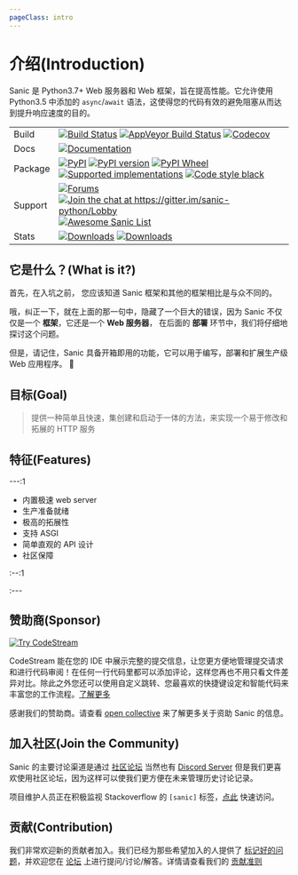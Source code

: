 ```yaml
---
pageClass: intro
---
```


# 介绍(Introduction)

Sanic 是 Python3.7+ Web 服务器和 Web 框架，旨在提高性能。它允许使用 Python3.5 中添加的 `async`/`await` 语法，这使得您的代码有效的避免阻塞从而达到提升响应速度的目的。

|         |                                                                                                                         |
|---------|-------------------------------------------------------------------------------------------------------------------------|
| Build   | [![Build Status][]][1] [![AppVeyor Build Status][]][2] [![Codecov]][3]                                                  |
| Docs    | [![Documentation]][4]                                                                                                   |
| Package | [![PyPI][]][5] [![PyPI version][]][5] [![PyPI Wheel][]][6] [![Supported implementations][]][6] [![Code style black]][7] |
| Support | [![Forums][]][8] [![Join the chat at <https://gitter.im/sanic-python/Lobby>][]][9] [![Awesome Sanic List]][10]          |
| Stats   | [![Downloads][]][11] [![Downloads][12]][11]                                                                             |

## 它是什么？(What is it?)

首先，在入坑之前， 您应该知道 Sanic 框架和其他的框架相比是与众不同的。

哦，纠正一下，就在上面的那一句中，隐藏了一个巨大的错误，因为 Sanic 不仅仅是一个 **框架**，它还是一个 **Web 服务器**， 在后面的 **部署** 环节中，我们将仔细地探讨这个问题。

但是，请记住，Sanic 具备开箱即用的功能，它可以用于编写，部署和扩展生产级 Web 应用程序。 :rocket:

## 目标(Goal)

> 提供一种简单且快速，集创建和启动于一体的方法，来实现一个易于修改和拓展的 HTTP 服务

## 特征(Features)

---:1

- 内置极速 web server
- 生产准备就绪
- 极高的拓展性
- 支持 ASGI
- 简单直观的 API 设计
- 社区保障

:--:1

:---

## 赞助商(Sponsor)

[![Try CodeStream][]][99]

CodeStream 能在您的 IDE 中展示完整的提交信息，让您更方便地管理提交请求和进行代码审阅！在任何一行代码里都可以添加评论，这样您再也不用只看文件差异对比。除此之外您还可以使用自定义跳转、您最喜欢的快捷键设定和智能代码来丰富您的工作流程。[了解更多](https://codestream.com/?utm_source=github&amp;utm_campaign=sanicorg&amp;utm_medium=banner)

感谢我们的赞助商。请查看 [open collective](https://opencollective.com/sanic-org) 来了解更多关于资助 Sanic 的信息。

## 加入社区(Join the Community)

Sanic 的主要讨论渠道是通过 [社区论坛](https://community.sanicframework.org/) 当然也有 [Discord Server](https://discord.gg/FARQzAEMAA) 但是我们更喜欢使用社区论坛，因为这样可以使我们更方便在未来管理历史讨论记录。

项目维护人员正在积极监视 Stackoverflow 的 `[sanic]` 标签，[点此](https://stackoverflow.com/questions/tagged/sanic) 快速访问。

## 贡献(Contribution)

我们非常欢迎新的贡献者加入。我们已经为那些希望加入的人提供了 [标记好的问题](https://github.com/sanic-org/sanic/issues?q=is%3Aopen+is%3Aissue+label%3Abeginner)，并欢迎您在 [论坛](https://community.sanicframework.org/) 上进行提问/讨论/解答。详情请查看我们的 [贡献准则](https://github.com/sanic-org/sanic/blob/master/CONTRIBUTING.rst)

[Build Status]: https://travis-ci.com/sanic-org/sanic.svg?branch=master
[1]: https://travis-ci.com/sanic-org/sanic
[AppVeyor Build Status]: https://ci.appveyor.com/api/projects/status/d8pt3ids0ynexi8c/branch/master?svg=true
[2]: https://ci.appveyor.com/project/sanic-org/sanic
[Codecov]: https://codecov.io/gh/sanic-org/sanic/branch/master/graph/badge.svg
[3]: https://codecov.io/gh/sanic-org/sanic
[Documentation]: https://readthedocs.org/projects/sanic/badge/?version=latest
[4]: http://sanic.readthedocs.io/en/latest/?badge=latest
[PyPI]: https://img.shields.io/pypi/v/sanic.svg
[5]: https://pypi.python.org/pypi/sanic/
[PyPI version]: https://img.shields.io/pypi/pyversions/sanic.svg
[PyPI Wheel]: https://img.shields.io/pypi/wheel/sanic.svg
[6]: https://pypi.python.org/pypi/sanic
[Supported implementations]: https://img.shields.io/pypi/implementation/sanic.svg
[Code style black]: https://img.shields.io/badge/code%20style-black-000000.svg
[7]: https://github.com/ambv/black
[Forums]: https://img.shields.io/badge/forums-community-ff0068.svg
[8]: https://community.sanicframework.org/
[Join the chat at <https://gitter.im/sanic-python/Lobby>]: https://badges.gitter.im/sanic-python/Lobby.svg
[9]: https://gitter.im/sanic-python/Lobby?utm_source=badge&utm_medium=badge&utm_campaign=pr-badge&utm_content=badge
[Awesome Sanic List]: https://cdn.rawgit.com/sindresorhus/awesome/d7305f38d29fed78fa85652e3a63e154dd8e8829/media/badge.svg
[10]: https://github.com/mekicha/awesome-sanic
[Downloads]: https://pepy.tech/badge/sanic/month
[11]: https://pepy.tech/project/sanic
[12]: https://pepy.tech/badge/sanic/week
[Try CodeStream]: https://alt-images.codestream.com/codestream_logo_sanicorg.png
[99]: https://codestream.com/?utm_source=github&amp;utm_campaign=sanicorg&amp;utm_medium=banner
